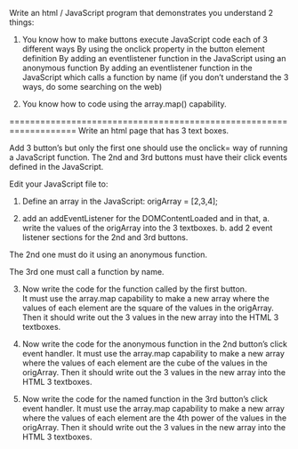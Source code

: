 Write an html / JavaScript program that demonstrates you understand 2 things:
1. You know how to make buttons execute JavaScript code each of 3 different ways
	By using the onclick property in the button element definition
	By adding an eventlistener function in the JavaScript using an anonymous function
	By adding an eventlistener function in the JavaScript which calls a function by name
	(if you don’t understand the 3 ways, do some searching on the web)

3. You know how to code using the array.map()  capability.

===================================================================
Write an html page that has 3 text boxes.

Add 3 button’s but only the first one should use the   onclick=   way of running a JavaScript 
  function. The 2nd and 3rd buttons must have their click events defined in the JavaScript.

Edit your JavaScript file to:
1. Define an array in the JavaScript:
  origArray = [2,3,4];

2. add an addEventListener for the DOMContentLoaded and in that, 
	a. write the values of the origArray into the 3 textboxes. 
	b. add 2 event listener sections for the 2nd and 3rd buttons.  

The 2nd one must do it using an anonymous function.  

The 3rd one must call a function by name.

3. Now write the code for the function called by the first button.  
  It must use the array.map capability to make a new array where the values of each element 
    are the square of the values in the origArray. Then it should write out the 3 values in the 
    new array into the HTML 3 textboxes.
    
4. Now write the code for the anonymous function in the 2nd button’s click event handler.
   It must use the array.map capability to make a new array where the values of each element are
   the cube of the values in the origArray. Then it should write out the 3 values in the new array
   into the HTML 3 textboxes.
5. Now write the code for the named function in the 3rd button’s click event handler.  It must
   use the array.map capability to make a new array where the values of each element are the
   4th power of the values in the origArray. Then it should write out the 3 values in the new array
   into the HTML 3 textboxes.

